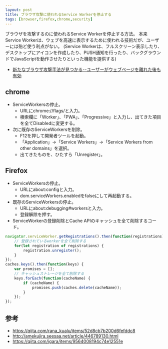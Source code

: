 ```yaml
---
layout: post
title: ブラウザ攻撃に使われるService Workerを停止する
tags: [browser,firefox,chrome,security]
---
```


ブラウザを攻撃するのに使われるService Workerを停止する方法。
本来Service Workerは、ウェブを高速に表示するために使われる技術だが、ユーザーには殆ど使う利点がない。
(Service Workerは、フルスクリーン表示したり、デスクトップにアイコンを作成したり、PUSH通知を行ったり、バックグラウンドでJavaScriptを動作させたりといった機能を提供する)

- [新たなブラウザ攻撃手法が見つかる--ユーザーがウェブページを離れた後も有効](https://japan.cnet.com/article/35133271/)

## chrome

- ServiceWorkersの停止。
  - URLにchrome://flags/と入力。
  - 検索欄に「Worker」、「PWA」、「Progressive」と入力し、出てきた項目を全てDisabledに変更する。
- 次に既存のServiceWorkersを削除。
  - F12を押して開発者ツールを起動。
  - 「Application」→「Service Workers」→「Service Workers from other domains」を選択。
  - 出てきたものを、ひたすら「Unregister」。

## Firefox

- ServiceWorkersの停止。
  - URLにabout:configと入力。
  - dom.serviceWorkers.enabledをfalseにして再起動する。
- 既存のServiceWorkersの停止。
  - URLにabout:debugging#workersと入力。
  - 登録解除を押す。
- ServiceWorkerの登録削除とCache APIのキャッシュを全て削除するコード。

```Javascript
navigator.serviceWorker.getRegistrations().then(function(registrations) {
    // 登録されているworkerを全て削除する
    for(let registration of registrations) {
        registration.unregister();
    }
});
caches.keys().then(function(keys) {
    var promises = [];
    // キャッシュストレージを全て削除する
    keys.forEach(function(cacheName) {
        if (cacheName) {
            promises.push(caches.delete(cacheName));
        }
    });
});
```

## 参考

- https://qiita.com/rana_kualu/items/52d8cb7b200d6fefddc8
- http://amekujira.seesaa.net/article/446789130.html
- https://qiita.com/igara/items/9564008194c74e12551e
